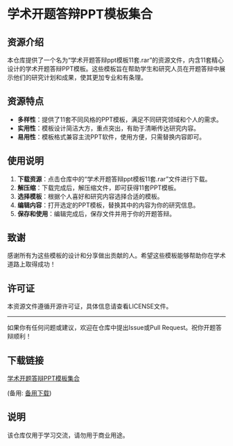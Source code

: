 # 学术开题答辩PPT模板集合

## 资源介绍

本仓库提供了一个名为“学术开题答辩ppt模板11套.rar”的资源文件，内含11套精心设计的学术开题答辩PPT模板。这些模板旨在帮助学生和研究人员在开题答辩中展示他们的研究计划和成果，使其更加专业和有条理。

## 资源特点

- **多样性**：提供了11套不同风格的PPT模板，满足不同研究领域和个人的需求。
- **实用性**：模板设计简洁大方，重点突出，有助于清晰传达研究内容。
- **易用性**：模板格式兼容主流PPT软件，使用方便，只需替换内容即可。

## 使用说明

1. **下载资源**：点击仓库中的“学术开题答辩ppt模板11套.rar”文件进行下载。
2. **解压缩**：下载完成后，解压缩文件，即可获得11套PPT模板。
3. **选择模板**：根据个人喜好和研究内容选择合适的模板。
4. **编辑内容**：打开选定的PPT模板，替换其中的内容为你的研究信息。
5. **保存和使用**：编辑完成后，保存文件并用于你的开题答辩。

## 致谢

感谢所有为这些模板的设计和分享做出贡献的人。希望这些模板能够帮助你在学术道路上取得成功！

## 许可证

本资源文件遵循开源许可证，具体信息请查看LICENSE文件。

---

如果你有任何问题或建议，欢迎在仓库中提出Issue或Pull Request。祝你开题答辩顺利！

## 下载链接
[学术开题答辩PPT模板集合](https://pan.quark.cn/s/ee6be824f835) 

(备用: [备用下载](https://pan.baidu.com/s/1znJhQCYn8KhFGHvEQz2lMQ?pwd=1234))

## 说明

该仓库仅用于学习交流，请勿用于商业用途。
